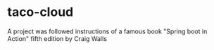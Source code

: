 # taco-cloud
A project was followed instructions of a famous book "Spring boot in Action" fifth edition by Craig Walls
